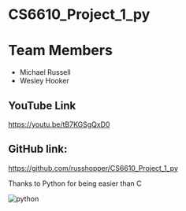 # CS6610_Project_1_py

# Team Members
 - Michael Russell
 - Wesley Hooker
 
## YouTube Link

https://youtu.be/tB7KGSgQxD0

## GitHub link:

https://github.com/russhopper/CS6610_Project_1_py

Thanks to Python for being easier than C

![python](docs/python.jpg)
